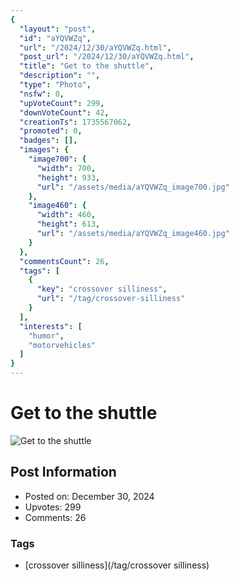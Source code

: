 ```yaml
---
{
  "layout": "post",
  "id": "aYQVWZq",
  "url": "/2024/12/30/aYQVWZq.html",
  "post_url": "/2024/12/30/aYQVWZq.html",
  "title": "Get to the shuttle",
  "description": "",
  "type": "Photo",
  "nsfw": 0,
  "upVoteCount": 299,
  "downVoteCount": 42,
  "creationTs": 1735567062,
  "promoted": 0,
  "badges": [],
  "images": {
    "image700": {
      "width": 700,
      "height": 933,
      "url": "/assets/media/aYQVWZq_image700.jpg"
    },
    "image460": {
      "width": 460,
      "height": 613,
      "url": "/assets/media/aYQVWZq_image460.jpg"
    }
  },
  "commentsCount": 26,
  "tags": [
    {
      "key": "crossover silliness",
      "url": "/tag/crossover-silliness"
    }
  ],
  "interests": [
    "humor",
    "motorvehicles"
  ]
}
---
```


# Get to the shuttle

![Get to the shuttle](/assets/media/aYQVWZq_image700.jpg)

## Post Information

- Posted on: December 30, 2024
- Upvotes: 299
- Comments: 26

### Tags

- [crossover silliness](/tag/crossover silliness)
